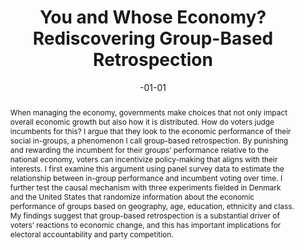 ---
title: You and Whose Economy? Rediscovering Group-Based Retrospection
authors:
- Christoffer H. Dausgaard
date: -01-01
publishDate: '2024-05-18T19:09:55.105194Z'
publication_types:
- manuscript
publication: "*Working paper*"
abstract: When managing the economy, governments make choices that not only impact overall economic growth but also how it is distributed. How do voters judge incumbents for this? I argue that they look to the economic performance of their social in-groups, a phenomenon I call group-based retrospection. By punishing and rewarding the incumbent for their groups’ performance relative to the national economy, voters can incentivize policy-making that aligns with their interests. I first examine this argument using panel survey data to estimate the relationship between in-group performance and incumbent voting over time. I further test the causal mechanism with three experiments fielded in Denmark and the United States that randomize information about the economic performance of groups based on geography, age, education, ethnicity and class. My findings suggest that group-based retrospection is a substantial driver of voters’ reactions to economic change, and this has important implications for electoral accountability and party competition.
summary: How do voters judge incumbents for unequal economic developments? In this paper, I argue that voters engage in group-based retrospection, i.e. hold the government accountable for economic conditions of their in-groups, especially compared to national growth. I find support for the psychological mechanism in three experiments in Denmark and the US across a wide range of social in-groups.
tags: economic voting, social groups
featured: true
---